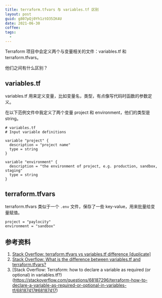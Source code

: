```yaml
---
title: terraform.tfvars 与 variables.tf 区别
layout: post
guid: g807pQj0Yh1ztO35IK4U
date: 2021-06-30
coffee:
tags:
  -
---
```



Terraform 项目中会定义两个与变量相关的文件：variables.tf 和 terraform.tfvars。

他们之间有什么区别？

## variables.tf

variables.tf 用来定义变量，比如变量名，类型，有点像写代码时函数的参数定义。

在以下范例文件中我定义了两个变量 project 和 environment，他们的类型是 string。

```
# variables.tf
# Input variable definitions

variable "project" {
  description = "project name"
  type = string
}

variable "environment" {
  description = "the environment of project, e.g. production, sandbox, staging"
  type = string
}
```


## terraform.tfvars

terraform.tfvars 类似于一个 `.env` 文件，保存了一些 key-value，用来批量给变量赋值。


```
project = "paylocity"
environment = "sandbox"
```


## 参考资料

1. [Stack Overflow: terraform.tfvars vs variables.tf difference [duplicate]](https://stackoverflow.com/questions/56086286/terraform-tfvars-vs-variables-tf-difference)
2. [Stack Overflow: What is the difference between variables.tf and terraform.tfvars?](https://stackoverflow.com/questions/55959202)
3. [Stack Overflow: Terraform: how to declare a variable as required (or optional) in variables.tf?)(https://stackoverflow.com/questions/68187296/terraform-how-to-declare-a-variable-as-required-or-optional-in-variables-tf/68187417#68187417)